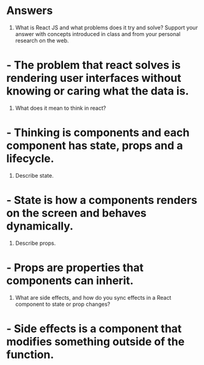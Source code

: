 # Answers

1. What is React JS and what problems does it try and solve? Support your answer with concepts introduced in class and from your personal research on the web.

# - The problem that react solves is rendering user interfaces without knowing or caring what the data is.

1. What does it mean to think in react?

# - Thinking is components and each component has state, props and a lifecycle.

1. Describe state.

# - State is how a components renders on the screen and behaves dynamically. 

1. Describe props.

# - Props are properties that components can inherit.

1. What are side effects, and how do you sync effects in a React component to state or prop changes?

# - Side effects is a component that modifies something outside of the function.
